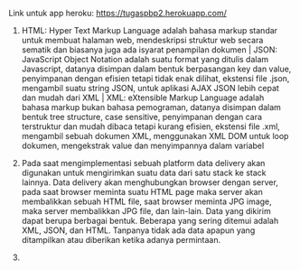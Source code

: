Link untuk app heroku: https://tugaspbp2.herokuapp.com/

1. HTML: Hyper Text Markup Language adalah bahasa markup standar untuk membuat halaman web, mendeskripsi struktur web secara sematik dan biasanya juga ada isyarat penampilan dokumen
   | JSON: JavaScript Object Notation adalah suatu format yang ditulis dalam Javascript, datanya disimpan dalam bentuk berpasangan key dan value, penyimpanan dengan efisien tetapi tidak enak dilihat, ekstensi file .json, mengambil suatu string JSON, untuk aplikasi AJAX JSON lebih cepat dan mudah dari XML
   | XML: eXtensible Markup Language adalah bahasa markup bukan bahasa pemograman, datanya disimpan dalam bentuk tree structure, case sensitive, penyimpanan dengan cara terstruktur dan mudah dibaca tetapi kurang efisien, ekstensi file .xml, mengambil sebuah dokumen XML, menggunakan XML DOM untuk loop dokumen, mengekstrak value dan menyimpannya dalam variabel

2. Pada saat mengimplementasi sebuah platform data delivery akan digunakan untuk mengirimkan suatu data dari satu stack ke stack lainnya. Data delivery akan menghubungkan browser dengan server, pada saat browser meminta suatu HTML page maka server akan membalikkan sebuah HTML file, saat browser meminta JPG image, maka server membalikkan JPG file, dan lain-lain. Data yang dikirim dapat berupa berbagai bentuk. Beberapa yang sering ditemui adalah XML, JSON, dan HTML. Tanpanya tidak ada data apapun yang ditampilkan atau diberikan ketika adanya permintaan.

3. 